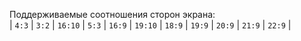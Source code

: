 Поддерживаемые соотношения сторон экрана: <br/>
| `4:3` | `3:2` | `16:10` | `5:3` | `16:9` | `19:10` | `18:9` | `19:9` | `20:9` | `21:9` | `22:9` |